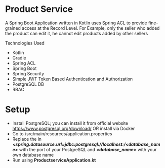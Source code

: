 # Product Service
A Spring Boot Application written in Kotlin uses Spring ACL to provide fine-grained access at the Record Level. For Example, only the seller who added the product can edit it, he cannot edit products added by other sellers

Technologies Used
* Kotlin
* Gradle
* Spring ACL
* Spring Boot
* Spring Security
* Simple JWT Token Based Authentication and Authorization
* PostgreSQL DB
* RBAC

# Setup
* Install PostgreSQL; you can install it from official website https://www.postgresql.org/download/ OR install via Docker
* Go to /src/main/resources/application.properties
* Replace the <port> in <i><b><spring.datasource.url=jdbc:postgresql://localhost:<port>/<database_name></b></i> with the port of your PostgreSQL and <b><i><database_name></i></b> with your own database name
* Run using <b>ProductserviceApplication.kt</b>
